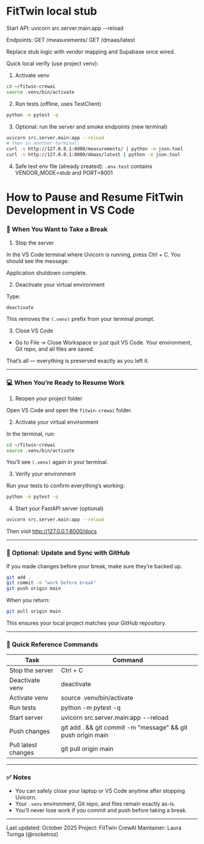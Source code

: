 # FitTwin local stub

Start API:
  uvicorn src.server.main:app --reload

Endpoints:
  GET /measurements/
  GET /dmaas/latest

Replace stub logic with vendor mapping and Supabase once wired.

Quick local verify (use project venv):

1) Activate venv

```bash
cd ~/fitwin-crewai
source .venv/bin/activate
```

2) Run tests (offline, uses TestClient)

```bash
python -m pytest -q
```

3) Optional: run the server and smoke endpoints (new terminal)

```bash
uvicorn src.server.main:app --reload
# then in another terminal:
curl -s http://127.0.0.1:8000/measurements/ | python -m json.tool
curl -s http://127.0.0.1:8000/dmaas/latest | python -m json.tool
```

4) Safe test env file (already created): `.env.test` contains VENDOR_MODE=stub and PORT=8001

# How to Pause and Resume FitTwin Development in VS Code

### 🧭 When You Want to Take a Break
1. Stop the server

In the VS Code terminal where Uvicorn is running, press Ctrl + C.
You should see the message:

Application shutdown complete.

2. Deactivate your virtual environment

Type:

```bash
deactivate
```

This removes the `(.venv)` prefix from your terminal prompt.

3. Close VS Code

- Go to File → Close Workspace or just quit VS Code.
Your environment, Git repo, and all files are saved.

That’s all — everything is preserved exactly as you left it.

---

### 💻 When You’re Ready to Resume Work
1. Reopen your project folder

Open VS Code and open the `fitwin-crewai` folder.

2. Activate your virtual environment

In the terminal, run:

```bash
cd ~/fitwin-crewai
source .venv/bin/activate
```

You’ll see `(.venv)` again in your terminal.

3. Verify your environment

Run your tests to confirm everything’s working:

```bash
python -m pytest -q
```

4. Start your FastAPI server (optional)

```bash
uvicorn src.server.main:app --reload
```

Then visit http://127.0.0.1:8000/docs

---

### 🧩 Optional: Update and Sync with GitHub

If you made changes before your break, make sure they’re backed up.

```bash
git add .
git commit -m "work before break"
git push origin main
```

When you return:

```bash
git pull origin main
```

This ensures your local project matches your GitHub repository.

---

### 🧠 Quick Reference Commands

Task | Command
--- | ---
Stop the server | Ctrl + C
Deactivate venv | deactivate
Activate venv | source .venv/bin/activate
Run tests | python -m pytest -q
Start server | uvicorn src.server.main:app --reload
Push changes | git add . && git commit -m "message" && git push origin main
Pull latest changes | git pull origin main

---

### ✅ Notes

- You can safely close your laptop or VS Code anytime after stopping Uvicorn.
- Your `.venv` environment, Git repo, and files remain exactly as-is.
- You’ll never lose work if you commit and push before taking a break.

---

Last updated: October 2025
Project: FitTwin CrewAI
Maintainer: Laura Tornga (@rocketroz)
